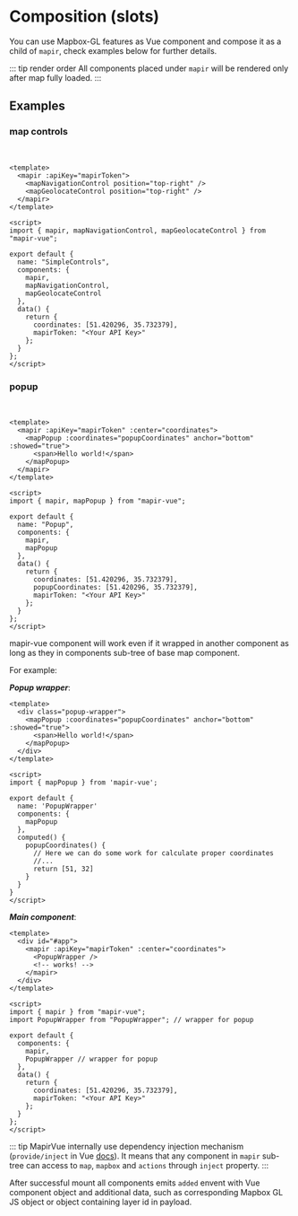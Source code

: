 # Composition (slots)

You can use Mapbox-GL features as Vue component and compose it as a child of `mapir`, check examples below for further details.

::: tip render order
All components placed under `mapir` will be rendered only after map fully loaded.
:::

## Examples

### map controls

<br/>

<ClientOnly>
  <SimpleControls />
</ClientOnly>

```vue
<template>
  <mapir :apiKey="mapirToken">
    <mapNavigationControl position="top-right" />
    <mapGeolocateControl position="top-right" />
  </mapir>
</template>

<script>
import { mapir, mapNavigationControl, mapGeolocateControl } from "mapir-vue";

export default {
  name: "SimpleControls",
  components: {
    mapir,
    mapNavigationControl,
    mapGeolocateControl
  },
  data() {
    return {
      coordinates: [51.420296, 35.732379],
      mapirToken: "<Your API Key>"
    };
  }
};
</script>
```

### popup

<br/>

<ClientOnly>
  <Popup />
</ClientOnly>

```vue
<template>
  <mapir :apiKey="mapirToken" :center="coordinates">
    <mapPopup :coordinates="popupCoordinates" anchor="bottom" :showed="true">
      <span>Hello world!</span>
    </mapPopup>
  </mapir>
</template>

<script>
import { mapir, mapPopup } from "mapir-vue";

export default {
  name: "Popup",
  components: {
    mapir,
    mapPopup
  },
  data() {
    return {
      coordinates: [51.420296, 35.732379],
      popupCoordinates: [51.420296, 35.732379],
      mapirToken: "<Your API Key>"
    };
  }
};
</script>
```

mapir-vue component will work even if it wrapped in another component as long as they in components sub-tree of base map component.

For example:

**_Popup wrapper_**:

```vue
<template>
  <div class="popup-wrapper">
    <mapPopup :coordinates="popupCoordinates" anchor="bottom" :showed="true">
      <span>Hello world!</span>
    </mapPopup>
  </div>
</template>

<script>
import { mapPopup } from 'mapir-vue';

export default {
  name: 'PopupWrapper'
  components: {
    mapPopup
  },
  computed() {
    popupCoordinates() {
      // Here we can do some work for calculate proper coordinates
      //...
      return [51, 32]
    }
  }
}
</script>
```

**_Main component_**:

```vue
<template>
  <div id="#app">
    <mapir :apiKey="mapirToken" :center="coordinates">
      <PopupWrapper />
      <!-- works! -->
    </mapir>
  </div>
</template>

<script>
import { mapir } from "mapir-vue";
import PopupWrapper from "PopupWrapper"; // wrapper for popup

export default {
  components: {
    mapir,
    PopupWrapper // wrapper for popup
  },
  data() {
    return {
      coordinates: [51.420296, 35.732379],
      mapirToken: "<Your API Key>"
    };
  }
};
</script>
```

::: tip
MapirVue internally use dependency injection mechanism (`provide/inject` in Vue [docs](https://vuejs.org)). It means that any component in `mapir` sub-tree can access to `map`, `mapbox` and `actions` through `inject` property.
:::

After successful mount all components emits `added` envent with Vue component object and additional data, such as corresponding Mapbox GL JS object or object containing layer id in payload.
